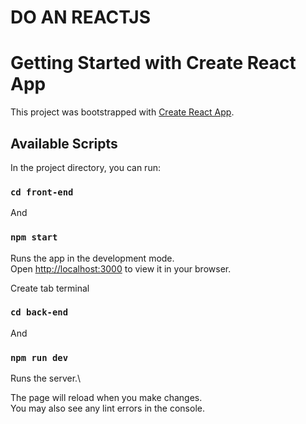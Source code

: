# DO AN REACTJS

# Getting Started with Create React App

This project was bootstrapped with [Create React App](https://github.com/facebook/create-react-app).

## Available Scripts

In the project directory, you can run:

### `cd front-end`

And 

### `npm start`

Runs the app in the development mode.\
Open [http://localhost:3000](http://localhost:3000) to view it in your browser.

Create tab terminal

### `cd back-end`

And

### `npm run dev`

Runs the server.\

The page will reload when you make changes.\
You may also see any lint errors in the console.